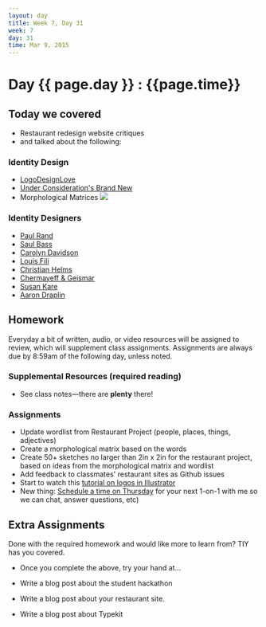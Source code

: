 ```yaml
---
layout: day
title: Week 7, Day 31
week: 7
day: 31
time: Mar 9, 2015
---
```


# Day {{ page.day }} : {{page.time}}


## Today we covered

* Restaurant redesign website critiques
* and talked about the following:

### Identity Design
* [LogoDesignLove](http://www.logodesignlove.com/)
* [Under Consideration's Brand New](http://www.underconsideration.com/brandnew/)
* Morphological Matrices
![](http://www.girinarasoma.com/wp-content/uploads/2011/06/Morphological-Matrix.jpg)


### Identity Designers
* [Paul Rand](http://www.paul-rand.com/)
* [Saul Bass](http://annyas.com/saul-bass-logo-design-then-now/)
* [Carolyn Davidson](http://www.dailymail.co.uk/news/article-2004273/Woman-designed-Nike-swoosh-explains-story-inception-40-years-ago.html)
* [Louis Fili](http://www.louisefili.com/logos/good-housekeeping/)
* [Christian Helms](http://helmsworkshop.com/work-and-play/)
* [Chermayeff & Geismar](http://www.cgstudionyc.com/identities)
* [Susan Kare](http://www.kare.com/portfolio/index.html)
* [Aaron Draplin](http://www.draplin.com/work/)





## Homework
Everyday a bit of written, audio, or video resources will be assigned to review, which will supplement class assignments. Assignments are always due by 8:59am of the following day, unless noted.

### Supplemental Resources (required reading)
* See class notes—there are **plenty** there!



### Assignments

* Update wordlist from Restaurant Project (people, places, things, adjectives)
* Create a morphological matrix based on the words
* Create 50+ sketches no larger than 2in x 2in for the restaurant project, based on ideas from the morphological matrix and wordlist
* Add feedback to classmates' restaurant sites as Github issues
* Start to watch this [tutorial on logos in Illustrator](https://helpx.adobe.com/illustrator/how-to/design-logo.html?set=illustrator--get-started--ready-to-use)
* New thing: [Schedule a time on Thursday](https://calendly.com/samkap/office-hours/03-09-2015) for your next 1-on-1 with me so we can chat, answer questions, etc)


## Extra Assignments
Done with the required homework and would like more to learn from? TIY has you covered.

* Once you complete the above, try your hand at...

* Write a blog post about the student hackathon
* Write a blog post about your restaurant site.
* Write a blog post about Typekit
